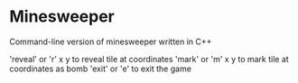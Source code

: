 # Minesweeper
Command-line version of minesweeper written in C++

'reveal' or 'r' x y to reveal tile at coordinates
'mark' or 'm' x y to mark tile at coordinates as bomb
'exit' or 'e' to exit the game
